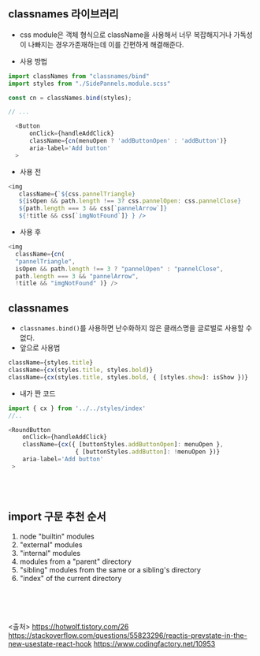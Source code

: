 ## classnames 라이브러리

- css module은 객체 형식으로 className을 사용해서 너무 복잡해지거나 가독성이 나빠지는 경우가존재하는데 이를 간편하게 해결해준다.

- 사용 방법

```js
import classNames from "classnames/bind"
import styles from "./SidePannels.module.scss"

const cn = classNames.bind(styles);

// ...

  <Button
      onClick={handleAddClick}
      className={cn(menuOpen ? 'addButtonOpen' : 'addButton')}
      aria-label='Add button'
  >
```

- 사용 전

```js
<img
   className={`${css.pannelTriangle} 
   ${isOpen && path.length !== 3? css.pannelOpen: css.pannelClose} 
   ${path.length === 3 && css[`pannelArrow`]}
   ${!title && css[`imgNotFound`]} } />
```

- 사용 후

```js
<img
  className={cn(
  "pannelTriangle",
  isOpen && path.length !== 3 ? "pannelOpen" : "pannelClose",
  path.length === 3 && "pannelArrow",
  !title && "imgNotFound" )} />
```

## classnames

- `classnames.bind()`를 사용하면 난수화하지 않은 클래스명을 글로벌로 사용할 수 없다.
- 앞으로 사용법

```js
className={styles.title}
className={cx(styles.title, styles.bold)}
className={cx(styles.title, styles.bold, { [styles.show]: isShow })}
```

- 내가 짠 코드

```js
import { cx } from '../../styles/index'
//..

<RoundButton
    onClick={handleAddClick}
    className={cx({ [buttonStyles.addButtonOpen]: menuOpen },
                   { [buttonStyles.addButton]: !menuOpen })}
    aria-label='Add button'
 >
```

<br/><br/>

## import 구문 추천 순서

1. node "builtin" modules
2. "external" modules
3. "internal" modules
4. modules from a "parent" directory
5. "sibling" modules from the same or a sibling's directory
6. "index" of the current directory

<br><br><br>

<출처>
<https://hotwolf.tistory.com/26>
<https://stackoverflow.com/questions/55823296/reactjs-prevstate-in-the-new-usestate-react-hook>
<https://www.codingfactory.net/10953>

